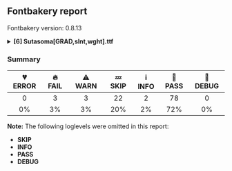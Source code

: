 ## Fontbakery report

Fontbakery version: 0.8.13

<details><summary><b>[6] Sutasoma[GRAD,slnt,wght].ttf</b></summary><div><details><summary>🔥 <b>FAIL:</b> The variable font 'wght' (Weight) axis coordinate must be 400 on the 'Regular' instance. (<a href="https://font-bakery.readthedocs.io/en/stable/fontbakery/profiles/fvar.html#com.google.fonts/check/varfont/regular_wght_coord">com.google.fonts/check/varfont/regular_wght_coord</a>)</summary><div>


* 🔥 **FAIL** "Regular" instance not present. [code: no-regular-instance]
</div></details><details><summary>🔥 <b>FAIL:</b> The variable font 'slnt' (Slant) axis coordinate must be zero on the 'Regular' instance. (<a href="https://font-bakery.readthedocs.io/en/stable/fontbakery/profiles/fvar.html#com.google.fonts/check/varfont/regular_slnt_coord">com.google.fonts/check/varfont/regular_slnt_coord</a>)</summary><div>


* 🔥 **FAIL** "Regular" instance not present. [code: no-regular-instance]
</div></details><details><summary>🔥 <b>FAIL:</b> The variable font 'wght' (Weight) axis coordinate must be 700 on the 'Bold' instance. (<a href="https://font-bakery.readthedocs.io/en/stable/fontbakery/profiles/fvar.html#com.google.fonts/check/varfont/bold_wght_coord">com.google.fonts/check/varfont/bold_wght_coord</a>)</summary><div>


* 🔥 **FAIL** "Bold" instance not present. [code: no-bold-instance]
</div></details><details><summary>⚠ <b>WARN:</b> Does the font contain a soft hyphen? (<a href="https://font-bakery.readthedocs.io/en/stable/fontbakery/profiles/universal.html#com.google.fonts/check/soft_hyphen">com.google.fonts/check/soft_hyphen</a>)</summary><div>


* ⚠ **WARN** This font has a 'Soft Hyphen' character. [code: softhyphen]
</div></details><details><summary>⚠ <b>WARN:</b> Detect any interpolation issues in the font. (<a href="https://font-bakery.readthedocs.io/en/stable/fontbakery/profiles/universal.html#com.google.fonts/check/interpolation_issues">com.google.fonts/check/interpolation_issues</a>)</summary><div>


* ⚠ **WARN** Interpolation issues were found in the font: 	- Contour 1 start point differs in glyph 'oe' between location <fontTools.ttLib.ttGlyphSet._TTGlyphSetGlyf object at 0x108e32c90> and location <fontTools.ttLib.ttGlyphSet._TTGlyphSetGlyf object at 0x108e44250>

	- Contour 1 start point differs in glyph 'six' between location <fontTools.ttLib.ttGlyphSet._TTGlyphSetGlyf object at 0x108e32c90> and location <fontTools.ttLib.ttGlyphSet._TTGlyphSetGlyf object at 0x108e44250>

	- Contour 2 start point differs in glyph 'Oslash' between location <fontTools.ttLib.ttGlyphSet._TTGlyphSetGlyf object at 0x108e32c90> and location <fontTools.ttLib.ttGlyphSet._TTGlyphSetGlyf object at 0x108e44250>

	- Contour 1 start point differs in glyph 'zero' between location <fontTools.ttLib.ttGlyphSet._TTGlyphSetGlyf object at 0x108e32c90> and location <fontTools.ttLib.ttGlyphSet._TTGlyphSetGlyf object at 0x108e3bc90>

	- Contour 1 start point differs in glyph 'zero' between location <fontTools.ttLib.ttGlyphSet._TTGlyphSetGlyf object at 0x108e32c90> and location <fontTools.ttLib.ttGlyphSet._TTGlyphSetGlyf object at 0x108e44210>

	- Contour 1 start point differs in glyph 'zero' between location <fontTools.ttLib.ttGlyphSet._TTGlyphSetGlyf object at 0x108e32c90> and location <fontTools.ttLib.ttGlyphSet._TTGlyphSetGlyf object at 0x108e44890>

	- Contour 1 start point differs in glyph 'zero' between location <fontTools.ttLib.ttGlyphSet._TTGlyphSetGlyf object at 0x108e32c90> and location <fontTools.ttLib.ttGlyphSet._TTGlyphSetGlyf object at 0x108e44250>

	- Contour 1 start point differs in glyph 'zero' between location <fontTools.ttLib.ttGlyphSet._TTGlyphSetGlyf object at 0x108e32c90> and location <fontTools.ttLib.ttGlyphSet._TTGlyphSetGlyf object at 0x108e44c50>

	- Contour 1 start point differs in glyph 'zero' between location <fontTools.ttLib.ttGlyphSet._TTGlyphSetGlyf object at 0x108e32c90> and location <fontTools.ttLib.ttGlyphSet._TTGlyphSetGlyf object at 0x108e44e50>

	- Contour 2 start point differs in glyph 'oslash' between location <fontTools.ttLib.ttGlyphSet._TTGlyphSetGlyf object at 0x108e32c90> and location <fontTools.ttLib.ttGlyphSet._TTGlyphSetGlyf object at 0x108e44250>

	- Contour 1 start point differs in glyph 'OE' between location <fontTools.ttLib.ttGlyphSet._TTGlyphSetGlyf object at 0x108e32c90> and location <fontTools.ttLib.ttGlyphSet._TTGlyphSetGlyf object at 0x108e44250>

	- Contour 1 start point differs in glyph 'zero.dnom' between location <fontTools.ttLib.ttGlyphSet._TTGlyphSetGlyf object at 0x108e32c90> and location <fontTools.ttLib.ttGlyphSet._TTGlyphSetGlyf object at 0x108e3bc90>

	- Contour 1 start point differs in glyph 'zero.dnom' between location <fontTools.ttLib.ttGlyphSet._TTGlyphSetGlyf object at 0x108e32c90> and location <fontTools.ttLib.ttGlyphSet._TTGlyphSetGlyf object at 0x108e44210>

	- Contour 1 start point differs in glyph 'zero.dnom' between location <fontTools.ttLib.ttGlyphSet._TTGlyphSetGlyf object at 0x108e32c90> and location <fontTools.ttLib.ttGlyphSet._TTGlyphSetGlyf object at 0x108e44890>

	- Contour 1 start point differs in glyph 'zero.dnom' between location <fontTools.ttLib.ttGlyphSet._TTGlyphSetGlyf object at 0x108e32c90> and location <fontTools.ttLib.ttGlyphSet._TTGlyphSetGlyf object at 0x108e44250>

	- Contour 1 start point differs in glyph 'zero.dnom' between location <fontTools.ttLib.ttGlyphSet._TTGlyphSetGlyf object at 0x108e32c90> and location <fontTools.ttLib.ttGlyphSet._TTGlyphSetGlyf object at 0x108e44c50>

	- Contour 1 start point differs in glyph 'zero.dnom' between location <fontTools.ttLib.ttGlyphSet._TTGlyphSetGlyf object at 0x108e32c90> and location <fontTools.ttLib.ttGlyphSet._TTGlyphSetGlyf object at 0x108e44e50>

	- Contour 1 start point differs in glyph 'O' between location <fontTools.ttLib.ttGlyphSet._TTGlyphSetGlyf object at 0x108e32c90> and location <fontTools.ttLib.ttGlyphSet._TTGlyphSetGlyf object at 0x108e44250>

	- Contour 1 start point differs in glyph 'nine' between location <fontTools.ttLib.ttGlyphSet._TTGlyphSetGlyf object at 0x108e32c90> and location <fontTools.ttLib.ttGlyphSet._TTGlyphSetGlyf object at 0x108e44250>

	- Contour 2 start point differs in glyph 'Q' between location <fontTools.ttLib.ttGlyphSet._TTGlyphSetGlyf object at 0x108e32c90> and location <fontTools.ttLib.ttGlyphSet._TTGlyphSetGlyf object at 0x108e44250>

	- Contour 1 start point differs in glyph 'uni2080' between location <fontTools.ttLib.ttGlyphSet._TTGlyphSetGlyf object at 0x108e32c90> and location <fontTools.ttLib.ttGlyphSet._TTGlyphSetGlyf object at 0x108e3bc90>

	- Contour 1 start point differs in glyph 'uni2080' between location <fontTools.ttLib.ttGlyphSet._TTGlyphSetGlyf object at 0x108e32c90> and location <fontTools.ttLib.ttGlyphSet._TTGlyphSetGlyf object at 0x108e44210>

	- Contour 1 start point differs in glyph 'uni2080' between location <fontTools.ttLib.ttGlyphSet._TTGlyphSetGlyf object at 0x108e32c90> and location <fontTools.ttLib.ttGlyphSet._TTGlyphSetGlyf object at 0x108e44890>

	- Contour 1 start point differs in glyph 'uni2080' between location <fontTools.ttLib.ttGlyphSet._TTGlyphSetGlyf object at 0x108e32c90> and location <fontTools.ttLib.ttGlyphSet._TTGlyphSetGlyf object at 0x108e44250>

	- Contour 1 start point differs in glyph 'uni2080' between location <fontTools.ttLib.ttGlyphSet._TTGlyphSetGlyf object at 0x108e32c90> and location <fontTools.ttLib.ttGlyphSet._TTGlyphSetGlyf object at 0x108e44c50>

	- Contour 1 start point differs in glyph 'uni2080' between location <fontTools.ttLib.ttGlyphSet._TTGlyphSetGlyf object at 0x108e32c90> and location <fontTools.ttLib.ttGlyphSet._TTGlyphSetGlyf object at 0x108e44e50>

	- Contour 1 start point differs in glyph 'o' between location <fontTools.ttLib.ttGlyphSet._TTGlyphSetGlyf object at 0x108e32c90> and location <fontTools.ttLib.ttGlyphSet._TTGlyphSetGlyf object at 0x108e44250>

	- Contour 3 start point differs in glyph 'numbersign' between location <fontTools.ttLib.ttGlyphSet._TTGlyphSetGlyf object at 0x108e32c90> and location <fontTools.ttLib.ttGlyphSet._TTGlyphSetGlyf object at 0x109f80d10>

	- Contour 3 start point differs in glyph 'numbersign' between location <fontTools.ttLib.ttGlyphSet._TTGlyphSetGlyf object at 0x108e32c90> and location <fontTools.ttLib.ttGlyphSet._TTGlyphSetGlyf object at 0x108e44210>

	- Contour 3 start point differs in glyph 'numbersign' between location <fontTools.ttLib.ttGlyphSet._TTGlyphSetGlyf object at 0x108e32c90> and location <fontTools.ttLib.ttGlyphSet._TTGlyphSetGlyf object at 0x108e44490>

	- Contour 3 start point differs in glyph 'numbersign' between location <fontTools.ttLib.ttGlyphSet._TTGlyphSetGlyf object at 0x108e32c90> and location <fontTools.ttLib.ttGlyphSet._TTGlyphSetGlyf object at 0x108e44690>

	- Contour 3 start point differs in glyph 'numbersign' between location <fontTools.ttLib.ttGlyphSet._TTGlyphSetGlyf object at 0x108e32c90> and location <fontTools.ttLib.ttGlyphSet._TTGlyphSetGlyf object at 0x108e44c50> 

	- Contour 3 start point differs in glyph 'numbersign' between location <fontTools.ttLib.ttGlyphSet._TTGlyphSetGlyf object at 0x108e32c90> and location <fontTools.ttLib.ttGlyphSet._TTGlyphSetGlyf object at 0x108e44e50> [code: interpolation-issues]
</div></details><details><summary>⚠ <b>WARN:</b> Are there any misaligned on-curve points? (<a href="https://font-bakery.readthedocs.io/en/stable/fontbakery/profiles/<Section: Outline Correctness Checks>.html#com.google.fonts/check/outline_alignment_miss">com.google.fonts/check/outline_alignment_miss</a>)</summary><div>


* ⚠ **WARN** The following glyphs have on-curve points which have potentially incorrect y coordinates:

	* comma (U+002C): X=123.5,Y=1.5 (should be at baseline 0?)

	* comma (U+002C): X=100.0,Y=-2.0 (should be at baseline 0?)

	* zero (U+0030): X=226.5,Y=700.5 (should be at cap-height 700?)

	* zero (U+0030): X=375.5,Y=-0.5 (should be at baseline 0?)

	* six (U+0036): X=223.5,Y=700.5 (should be at cap-height 700?)

	* nine (U+0039): X=330.5,Y=-0.5 (should be at baseline 0?)

	* semicolon (U+003B): X=123.5,Y=1.5 (should be at baseline 0?)

	* semicolon (U+003B): X=100.0,Y=-2.0 (should be at baseline 0?)

	* b (U+0062): X=388.0,Y=1.0 (should be at baseline 0?)

	* d (U+0064): X=180.0,Y=489.0 (should be at x-height 490?)

	* d (U+0064): X=319.5,Y=488.5 (should be at x-height 490?)

	* p (U+0070): X=377.0,Y=1.0 (should be at baseline 0?)

	* p (U+0070): X=237.5,Y=1.5 (should be at baseline 0?)

	* q (U+0071): X=180.0,Y=489.0 (should be at x-height 490?)

	* r (U+0072): X=350.0,Y=489.0 (should be at x-height 490?)

	* t (U+0074): X=279.5,Y=-0.5 (should be at baseline 0?)

	* registered (U+00AE): X=184.0,Y=702.0 (should be at cap-height 700?)

	* uni00B9 (U+00B9): X=30.0,Y=702.0 (should be at cap-height 700?)

	* eth (U+00F0): X=338.5,Y=2.0 (should be at baseline 0?)

	* thorn (U+00FE): X=378.0,Y=1.0 (should be at baseline 0?)

	* thorn (U+00FE): X=238.5,Y=1.5 (should be at baseline 0?)

	* OE (U+0152): X=412.5,Y=0.5 (should be at baseline 0?)

	* uni0163 (U+0163): X=279.5,Y=-0.5 (should be at baseline 0?)

	* tcaron (U+0165): X=279.5,Y=-0.5 (should be at baseline 0?)

	* uni021B (U+021B): X=279.5,Y=-0.5 (should be at baseline 0?)

	* uni03BC (U+03BC): X=548.5,Y=-0.5 (should be at baseline 0?)

	* pi (U+03C0): X=619.5,Y=-0.5 (should be at baseline 0?)

	* quotesinglbase (U+201A): X=131.5,Y=2.0 (should be at baseline 0?)

	* quotesinglbase (U+201A): X=107.0,Y=-2.0 (should be at baseline 0?)

	* quotedblbase (U+201E): X=131.5,Y=2.0 (should be at baseline 0?)

	* quotedblbase (U+201E): X=107.0,Y=-2.0 (should be at baseline 0?)

	* quotedblbase (U+201E): X=312.5,Y=2.0 (should be at baseline 0?)

	* quotedblbase (U+201E): X=288.0,Y=-2.0 (should be at baseline 0?)

	* oneeighth (U+215B): X=546.5,Y=2.0 (should be at baseline 0?)

	* threeeighths (U+215C): X=606.5,Y=2.0 (should be at baseline 0?)

	* fiveeighths (U+215D): X=611.5,Y=2.0 (should be at baseline 0?)

	* seveneighths (U+215E): X=540.5,Y=2.0 (should be at baseline 0?)

	* uni25CC (U+25CC): X=382.0,Y=1.0 (should be at baseline 0?)

	* uni25CC (U+25CC): X=439.5,Y=1.0 (should be at baseline 0?)

	* uni25CC (U+25CC): X=382.0,Y=699.0 (should be at cap-height 700?) 

	* uni25CC (U+25CC): X=439.5,Y=699.0 (should be at cap-height 700?) [code: found-misalignments]
</div></details><br></div></details>

### Summary

| 💔 ERROR | 🔥 FAIL | ⚠ WARN | 💤 SKIP | ℹ INFO | 🍞 PASS | 🔎 DEBUG |
|:-----:|:----:|:----:|:----:|:----:|:----:|:----:|
| 0 | 3 | 3 | 22 | 2 | 78 | 0 |
| 0% | 3% | 3% | 20% | 2% | 72% | 0% |

**Note:** The following loglevels were omitted in this report:
* **SKIP**
* **INFO**
* **PASS**
* **DEBUG**
